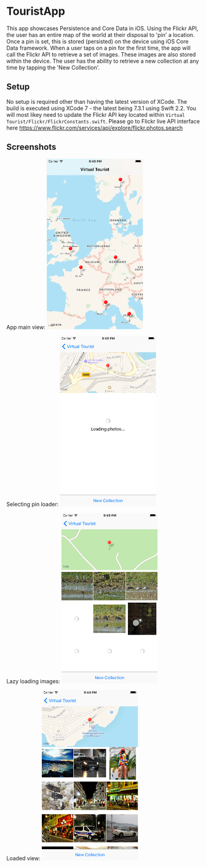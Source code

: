 # TouristApp

This app showcases Persistence and Core Data in iOS.
Using the Flickr API, the user has an entire map of the world at their disposal to 'pin' a location. Once a pin is set, this is stored (persisted) on the device using iOS Core Data framework.
When a user taps on a pin for the first time, the app will call the Flickr API to retrieve a set of images. These images are also stored within the device. The user has the ability to retrieve a new collection at any time by tapping the 'New Collection'.

## Setup

No setup is required other than having the latest version of XCode. The build is executed using XCode 7 - the latest being 7.3.1 using Swift 2.2.
You will most likey need to update the Flickr API key located within `Virtual Tourist/Flickr/FlickrConstants.swift`. Please go to Flickr live API interface here https://www.flickr.com/services/api/explore/flickr.photos.search

## Screenshots

App main view:
![App main view](/virtual_tourist_demo/main.png?raw=true "App main view")

Selecting pin loader:
![Selecting pin loader](/virtual_tourist_demo/loading_pin.png?raw=true "Selecting pin loader")

Lazy loading images:
![Lazy loading images](/virtual_tourist_demo/loading_images.png?raw=true "Lazy loading images")

Loaded view:
![Loaded view](/virtual_tourist_demo/loaded.png?raw=true "Loaded view")
